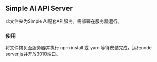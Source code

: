## Simple AI API Server
此文件夹为Simple AI配套API服务，需部署在服务器运行。

### 使用
将文件拷贝至服务器并执行 npm install 或 yarn 等待安装完成，运行node server.js并开放3010端口。
